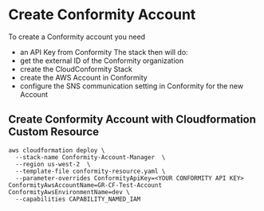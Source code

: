# Create Conformity Account

To create a Conformity account you need 
* an API Key from Conformity
The stack then will do:
* get the external ID of the Conformity organization
* create the CloudConformity Stack
* create the AWS Account in Conformity
* configure the SNS communication setting in Conformity for the new Account

## Create Conformity Account with Cloudformation Custom Resource


```
aws cloudformation deploy \
  --stack-name Conformity-Account-Manager  \
  --region us-west-2  \
  --template-file conformity-resource.yaml \
  --parameter-overrides ConformityApiKey=<YOUR CONFORMITY API KEY> ConformityAwsAccountName=GR-CF-Test-Account ConformityAwsEnvironmentName=dev \
  --capabilities CAPABILITY_NAMED_IAM
```